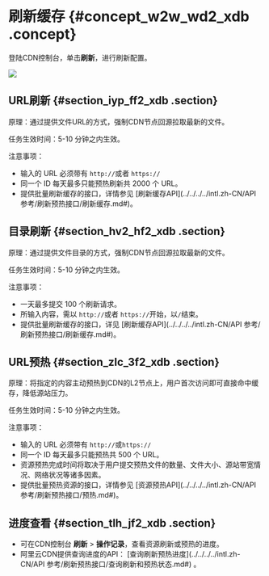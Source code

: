 # 刷新缓存 {#concept_w2w_wd2_xdb .concept}

登陆CDN控制台，单击**刷新**，进行刷新配置。

![](http://static-aliyun-doc.oss-cn-hangzhou.aliyuncs.com/assets/img/5168/3428_zh-CN.png)

## URL刷新 {#section_iyp_ff2_xdb .section}

原理：通过提供文件URL的方式，强制CDN节点回源拉取最新的文件。

任务生效时间：5-10 分钟之内生效。

注意事项：

-   输入的 URL 必须带有 `http://`或者 `https://`
-   同一个 ID 每天最多只能预热刷新共 2000 个 URL。
-   提供批量刷新缓存的接口，详情参见 [刷新缓存API](../../../../intl.zh-CN/API 参考/刷新预热接口/刷新缓存.md#)。

## 目录刷新 {#section_hv2_hf2_xdb .section}

原理：通过提供文件目录的方式，强制CDN节点回源拉取最新的文件。

任务生效时间：5-10 分钟之内生效。

注意事项：

-   一天最多提交 100 个刷新请求。
-   所输入内容，需以 `http://`或者 `https://`开始，以`/`结束。
-   提供批量刷新缓存的接口，详见 [刷新缓存API](../../../../intl.zh-CN/API 参考/刷新预热接口/刷新缓存.md#)。

## URL预热 {#section_zlc_3f2_xdb .section}

原理：将指定的内容主动预热到CDN的L2节点上，用户首次访问即可直接命中缓存，降低源站压力。

任务生效时间：5-10 分钟之内生效。

注意事项：

-   输入的 URL 必须带有 `http://`或`https://`
-   同一个 ID 每天最多只能预热共 500 个 URL。
-   资源预热完成时间将取决于用户提交预热文件的数量、文件大小、源站带宽情况、网络状况等诸多因素。
-   提供批量预热资源的接口，详情参见 [资源预热API](../../../../intl.zh-CN/API 参考/刷新预热接口/预热.md#)。

## 进度查看 {#section_tlh_jf2_xdb .section}

-   可在CDN控制台 **刷新** \> **操作记录**，查看资源刷新或预热的进度。
-   阿里云CDN提供查询进度的API： [查询刷新预热进度](../../../../intl.zh-CN/API 参考/刷新预热接口/查询刷新和预热状态.md#) 。

